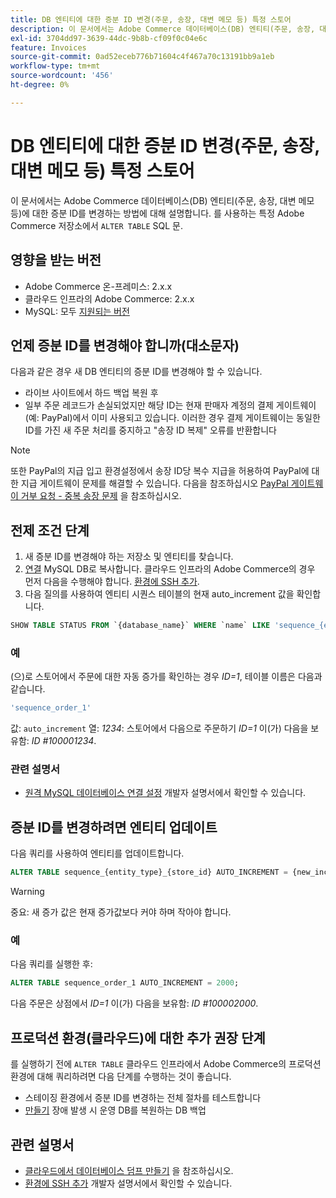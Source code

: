 ```yaml
---
title: DB 엔티티에 대한 증분 ID 변경(주문, 송장, 대변 메모 등) 특정 스토어
description: 이 문서에서는 Adobe Commerce 데이터베이스(DB) 엔티티(주문, 송장, 대변 메모 등)에 대한 증분 ID를 변경하는 방법에 대해 설명합니다. 'ALTER TABLE' SQL 문을 사용하는 특정 Adobe Commerce 저장소.
exl-id: 3704dd97-3639-44dc-9b8b-cf09f0c04e6c
feature: Invoices
source-git-commit: 0ad52eceb776b71604c4f467a70c13191bb9a1eb
workflow-type: tm+mt
source-wordcount: '456'
ht-degree: 0%

---
```


# DB 엔티티에 대한 증분 ID 변경(주문, 송장, 대변 메모 등) 특정 스토어

이 문서에서는 Adobe Commerce 데이터베이스(DB) 엔티티(주문, 송장, 대변 메모 등)에 대한 증분 ID를 변경하는 방법에 대해 설명합니다. 를 사용하는 특정 Adobe Commerce 저장소에서 `ALTER TABLE` SQL 문.

## 영향을 받는 버전

* Adobe Commerce 온-프레미스: 2.x.x
* 클라우드 인프라의 Adobe Commerce: 2.x.x
* MySQL: 모두 [지원되는 버전](https://devdocs.magento.com/guides/v2.2/install-gde/system-requirements-tech.html#database)

## 언제 증분 ID를 변경해야 합니까(대소문자)

다음과 같은 경우 새 DB 엔티티의 증분 ID를 변경해야 할 수 있습니다.

* 라이브 사이트에서 하드 백업 복원 후
* 일부 주문 레코드가 손실되었지만 해당 ID는 현재 판매자 계정의 결제 게이트웨이(예: PayPal)에서 이미 사용되고 있습니다. 이러한 경우 결제 게이트웨이는 동일한 ID를 가진 새 주문 처리를 중지하고 &quot;송장 ID 복제&quot; 오류를 반환합니다

>[!NOTE]
>
>또한 PayPal의 지급 입고 환경설정에서 송장 ID당 복수 지급을 허용하여 PayPal에 대한 지급 게이트웨이 문제를 해결할 수 있습니다. 다음을 참조하십시오 [PayPal 게이트웨이 거부 요청 - 중복 송장 문제](/help/troubleshooting/payments/paypal-gateway-rejected-request-duplicate-invoice-issue.md) 을 참조하십시오.

## 전제 조건 단계

1. 새 증분 ID를 변경해야 하는 저장소 및 엔티티를 찾습니다.
1. [연결](https://devdocs.magento.com/guides/v2.2/install-gde/prereq/mysql_remote.html) MySQL DB로 복사합니다. 클라우드 인프라의 Adobe Commerce의 경우 먼저 다음을 수행해야 합니다. [환경에 SSH 추가](https://experienceleague.adobe.com/docs/commerce-cloud-service/user-guide/develop/secure-connections.html).
1. 다음 질의를 사용하여 엔티티 시퀀스 테이블의 현재 auto\_increment 값을 확인합니다.

```sql
SHOW TABLE STATUS FROM `{database_name}` WHERE `name` LIKE 'sequence_{entity_type}_{store_id}';
```

### 예

(으)로 스토어에서 주문에 대한 자동 증가를 확인하는 경우 *ID=1*, 테이블 이름은 다음과 같습니다.

```sql
'sequence_order_1'
```

값: `auto_increment` 열: *1234*: 스토어에서 다음으로 주문하기 *ID=1* 이(가) 다음을 보유함: *ID \#100001234*.

### 관련 설명서

* [원격 MySQL 데이터베이스 연결 설정](https://devdocs.magento.com/guides/v2.2/install-gde/prereq/mysql_remote.html) 개발자 설명서에서 확인할 수 있습니다.

## 증분 ID를 변경하려면 엔티티 업데이트

다음 쿼리를 사용하여 엔티티를 업데이트합니다.

```sql
ALTER TABLE sequence_{entity_type}_{store_id} AUTO_INCREMENT = {new_increment_value};
```

>[!WARNING]
>
>중요: 새 증가 값은 현재 증가값보다 커야 하며 작아야 합니다.

### 예

다음 쿼리를 실행한 후:

```sql
ALTER TABLE sequence_order_1 AUTO_INCREMENT = 2000;
```

다음 주문은 상점에서 *ID=1* 이(가) 다음을 보유함: *ID \#100002000*.

## 프로덕션 환경(클라우드)에 대한 추가 권장 단계

를 실행하기 전에 `ALTER TABLE` 클라우드 인프라에서 Adobe Commerce의 프로덕션 환경에 대해 쿼리하려면 다음 단계를 수행하는 것이 좋습니다.

* 스테이징 환경에서 증분 ID를 변경하는 전체 절차를 테스트합니다
* [만들기](/help/how-to/general/create-database-dump-on-cloud.md) 장애 발생 시 운영 DB를 복원하는 DB 백업

## 관련 설명서

* [클라우드에서 데이터베이스 덤프 만들기](/help/how-to/general/create-database-dump-on-cloud.md) 을 참조하십시오.
* [환경에 SSH 추가](https://experienceleague.adobe.com/docs/commerce-cloud-service/user-guide/develop/secure-connections.html) 개발자 설명서에서 확인할 수 있습니다.
